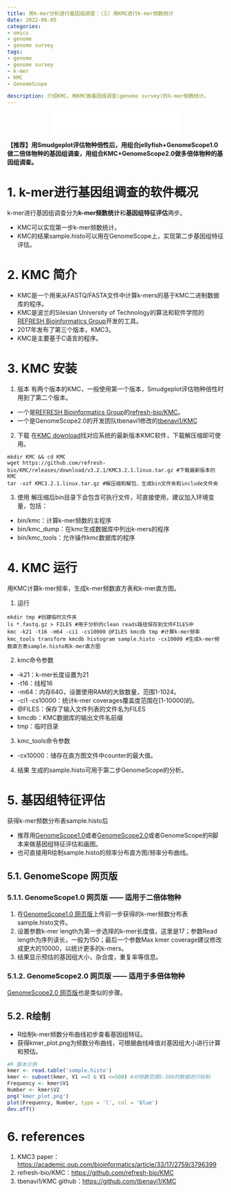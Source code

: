 ```yaml
---
title: 用k-mer分析进行基因组调查：（三）用KMC进行k-mer频数统计
date: 2022-06-05
categories:
- omics
- genome
- genome survey
tags:
- genome
- genome survey
- k-mer
- KMC
- GenomeScope

description: 介绍KMC，用KMC做基因组调查(genome survey)的k-mer频数统计。
---
```


<div align="middle"><iframe frameborder="no" border="0" marginwidth="0" marginheight="0" width=298 height=52 src="//music.163.com/outchain/player?type=2&id=283101&auto=1&height=32"></iframe></div>

**【推荐】用Smudgeplot评估物种倍性后，用组合jellyfish+GenomeScope1.0做二倍体物种的基因组调查，用组合KMC+GenomeScope2.0做多倍体物种的基因组调查。**

# 1. k-mer进行基因组调查的软件概况
k-mer进行基因组调查分为**k-mer频数统计**和**基因组特征评估**两步。
- KMC可以实现第一步k-mer频数统计。
- KMC的结果sample.histo可以用在GenomeScope上，实现第二步基因组特征评估。

# 2. KMC 简介
- KMC是一个用来从FASTQ/FASTA文件中计算k-mers的基于KMC二进制数据库的程序。
- KMC是波兰的Silesian University of Technology的算法和软件学院的[REFRESH Bioinformatics Group](https://refresh-bio.github.io/)开发的工具。
- 2017年发布了第三个版本，KMC3。
- KMC是主要基于C语言的程序。

# 3. KMC 安装
1. 版本
有两个版本的KMC，一般使用第一个版本，Smudgeplot评估物种倍性时用到了第二个版本。
- 一个是[REFRESH Bioinformatics Group](https://refresh-bio.github.io/)的[refresh-bio/KMC](https://github.com/refresh-bio/KMC)。
- 一个是GenomeScope2.0的开发团队tbenavi1修改的[tbenavi1/KMC](https://github.com/tbenavi1/KMC)

2. 下载
在[KMC download](https://github.com/refresh-bio/KMC/releases)找对应系统的最新版本KMC软件，下载解压缩即可使用。

```
mkdir KMC && cd KMC
wget https://github.com/refresh-bio/KMC/releases/download/v3.2.1/KMC3.2.1.linux.tar.gz #下载最新版本的KMC
tar -xzf KMC3.2.1.linux.tar.gz #解压缩和解包，生成bin文件夹和include文件夹
```

3. 使用
解压缩后bin目录下会包含可执行文件，可直接使用，建议加入环境变量，包括：
- bin/kmc：计算k-mer频数的主程序
- bin/kmc_dump：在kmc生成数据库中列出k-mers的程序
- bin/kmc_tools：允许操作kmc数据库的程序

# 4. KMC 运行
用KMC计算k-mer频率，生成k-mer频数直方表和k-mer直方图。

1. 运行
```
mkdir tmp #创建临时文件夹
ls *.fastq.gz > FILES #用于分析的clean reads路径保存到文件FILES中
kmc -k21 -t16 -m64 -ci1 -cs10000 @FILES kmcdb tmp #计算k-mer频率
kmc_tools transform kmcdb histogram sample.histo -cx10000 #生成k-mer频数直方表sample.histo和k-mer直方图
```

2. kmc命令参数
- -k21：k-mer长度设置为21
- -t16：线程16
- -m64：内存64G，设置使用RAM的大致数量，范围1-1024。
- -ci1 -cs10000：统计k-mer coverages覆盖度范围在[1-10000]的。
- @FILES：保存了输入文件列表的文件名为FILES
- kmcdb：KMC数据库的输出文件名前缀
- tmp：临时目录

3. kmc_tools命令参数
- -cx10000：储存在直方图文件中counter的最大值。

4. 结果
生成的sample.histo可用于第二步GenomeScope的分析。

# 5. 基因组特征评估
获得k-mer频数分布表sample.histo后
- 推荐用[GenomeScope1.0](http://qb.cshl.edu/genomescope)或者[GenomeScope2.0](http://qb.cshl.edu/genomescope/genomescope2.0/)或者GenomeScope的R脚本来做基因组特征评估和画图。
- 也可直接用R绘制sample.histo的频率分布直方图/频率分布曲线。

## 5.1. GenomeScope 网页版
### 5.1.1. GenomeScope1.0 网页版 —— 适用于二倍体物种
1. 在[GenomeScope1.0 网页版](http://qb.cshl.edu/genomescope/)上传前一步获得的k-mer频数分布表sample.histo文件。
2. 设置参数k-mer length为第一步选择的k-mer长度值，这里是17；参数Read length为序列读长，一般为150；最后一个参数Max kmer coverage建议修改成更大的10000，以统计更多的k-mers。
3. 结果显示预估的基因组大小，杂合度，重复率等信息。

### 5.1.2. GenomeScope2.0 网页版 —— 适用于多倍体物种
[GenomeScope2.0 网页版](http://qb.cshl.edu/genomescope/genomescope2.0)也是类似的步骤。

## 5.2. R绘制
- R绘制k-mer频数分布曲线初步查看基因组特征。
- 获得kmer_plot.png为频数分布曲线，可根据曲线峰值对基因组大小进行计算和预估。

```R
#R 脚本示例
kmer <- read.table('sample.histo')
kmer <- subset(kmer, V1 >=5 & V1 <=500) #对频数范围5-500的数据进行绘制 
Frequency <- kmer$V1
Number <- kmer$V2
png('kmer_plot.png')
plot(Frequency, Number, type = 'l', col = 'blue')
dev.off()
```

# 6. references
1. KMC3 paper：https://academic.oup.com/bioinformatics/article/33/17/2759/3796399
2. refresh-bio/KMC：https://github.com/refresh-bio/KMC
3. tbenavi1/KMC github：https://github.com/tbenavi1/KMC